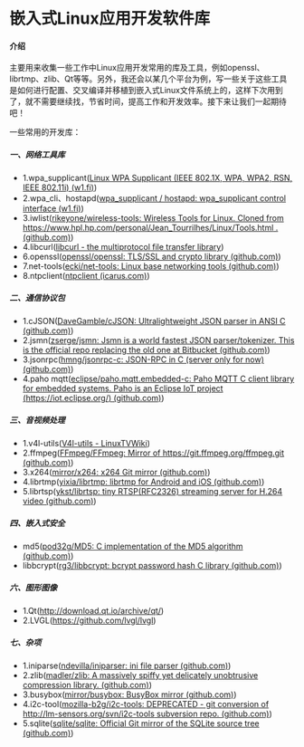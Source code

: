 # 嵌入式Linux应用开发软件库

#### 介绍
主要用来收集一些工作中Linux应用开发常用的库及工具，例如openssl、librtmp、zlib、Qt等等。另外，我还会以某几个平台为例，写一些关于这些工具是如何进行配置、交叉编译并移植到嵌入式Linux文件系统上的，这样下次用到了，就不需要继续找，节省时间，提高工作和开发效率。接下来让我们一起期待吧！

一些常用的开发库：

##### 一、网络工具库

- 1.wpa_supplicant([Linux WPA Supplicant (IEEE 802.1X, WPA, WPA2, RSN, IEEE 802.11i) (w1.fi)](https://w1.fi/wpa_supplicant/))
- 2.wpa_cli、hostapd([wpa_supplicant / hostapd: wpa_supplicant control interface (w1.fi)](https://w1.fi/wpa_supplicant/devel/ctrl_iface_page.html))
- 3.iwlist([rikeyone/wireless-tools: Wireless Tools for Linux. Cloned from https://www.hpl.hp.com/personal/Jean_Tourrilhes/Linux/Tools.html . (github.com)](https://github.com/rikeyone/wireless-tools))
- 4.libcurl([libcurl - the multiprotocol file transfer library](https://curl.se/libcurl/))
- 6.openssl([openssl/openssl: TLS/SSL and crypto library (github.com)](https://github.com/openssl/openssl))
- 7.net-tools([ecki/net-tools: Linux base networking tools (github.com)](https://github.com/ecki/net-tools))
- 8.ntpclient([ntpclient (icarus.com)](http://doolittle.icarus.com/ntpclient/))

##### 二、通信协议包

- 1.cJSON([DaveGamble/cJSON: Ultralightweight JSON parser in ANSI C (github.com)](https://github.com/DaveGamble/cJSON))
- 2.jsmn([zserge/jsmn: Jsmn is a world fastest JSON parser/tokenizer. This is the official repo replacing the old one at Bitbucket (github.com)](https://github.com/zserge/jsmn))
- 3.jsonrpc([hmng/jsonrpc-c: JSON-RPC in C (server only for now) (github.com)](https://github.com/hmng/jsonrpc-c))
- 4.paho mqtt([eclipse/paho.mqtt.embedded-c: Paho MQTT C client library for embedded systems. Paho is an Eclipse IoT project (https://iot.eclipse.org/) (github.com)](https://github.com/eclipse/paho.mqtt.embedded-c))

##### 三、音视频处理

- 1.v4l-utils([V4l-utils - LinuxTVWiki](https://linuxtv.org/wiki/index.php/V4l-utils))
- 2.ffmpeg([FFmpeg/FFmpeg: Mirror of https://git.ffmpeg.org/ffmpeg.git (github.com)](https://github.com/FFmpeg/FFmpeg))
- 3.x264([mirror/x264: x264 Git mirror (github.com)](https://github.com/mirror/x264))
- 4.librtmp([yixia/librtmp: librtmp for Android and iOS (github.com)](https://github.com/yixia/librtmp))
- 5.librtsp([ykst/librtsp: tiny RTSP(RFC2326) streaming server for H.264 video (github.com)](https://github.com/ykst/librtsp))

##### 四、嵌入式安全

- md5([pod32g/MD5: C implementation of the MD5 algorithm (github.com)](https://github.com/pod32g/MD5))
- libbcrypt([rg3/libbcrypt: bcrypt password hash C library (github.com)](https://github.com/rg3/libbcrypt))

##### 六、图形图像

- 1.Qt(http://download.qt.io/archive/qt/)
- 2.LVGL(https://github.com/lvgl/lvgl)

##### 七、杂项

- 1.iniparse([ndevilla/iniparser: ini file parser (github.com)](https://github.com/ndevilla/iniparser))
- 2.zlib([madler/zlib: A massively spiffy yet delicately unobtrusive compression library. (github.com)](https://github.com/madler/zlib))
- 3.busybox([mirror/busybox: BusyBox mirror (github.com)](https://github.com/mirror/busybox))
- 4.i2c-tool([mozilla-b2g/i2c-tools: DEPRECATED - git conversion of http://lm-sensors.org/svn/i2c-tools subversion repo. (github.com)](https://github.com/mozilla-b2g/i2c-tools))
- 5.sqlite([sqlite/sqlite: Official Git mirror of the SQLite source tree (github.com)](https://github.com/sqlite/sqlite))
